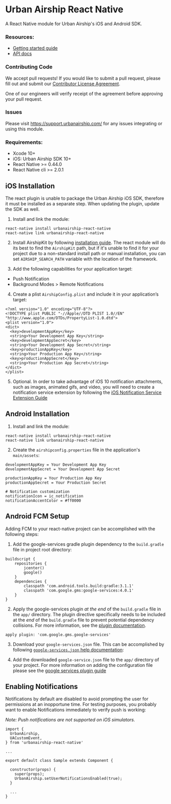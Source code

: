 # Urban Airship React Native

A React Native module for Urban Airship's iOS and Android SDK.

### Resources:

* [Getting started guide](http://docs.urbanairship.com/platform/react-native/)
* [API docs](http://docs.urbanairship.com/reference/libraries/react-native/latest/index.html)

### Contributing Code

We accept pull requests! If you would like to submit a pull request, please fill out and submit our
[Contributor License Agreement](https://docs.google.com/forms/d/e/1FAIpQLScErfiz-fXSPpVZ9r8Di2Tr2xDFxt5MgzUel0__9vqUgvko7Q/viewform).

One of our engineers will verify receipt of the agreement before approving your pull request.

### Issues

Please visit https://support.urbanairship.com/ for any issues integrating or using this module.

### Requirements:
 - Xcode 10+
 - iOS: Urban Airship SDK 10+
 - React Native >= 0.44.0
 - React Native cli >= 2.0.1

## iOS Installation

The react plugin is unable to package the Urban Airship iOS SDK, therefore it must be installed as a separate step. When updating the plugin, update the SDK as well.

1) Install and link the module:

```
react-native install urbanairship-react-native
react-native link urbanairship-react-native
```

2) Install AirshipKit by following [installation guide](https://docs.urbanairship.com/platform/ios/#sdk-installation).
The react module will do its best to find the `AirshipKit` path, but if it's unable to find it for your project due to a
non-standard install path or manual installation, you can set `AIRSHIP_SEARCH_PATH` variable with the
location of the framework.

3) Add the following capabilities for your application target:
  - Push Notification
  - Background Modes > Remote Notifications

4) Create a plist `AirshipConfig.plist` and include it in your application’s target:
```
<?xml version="1.0" encoding="UTF-8"?>
<!DOCTYPE plist PUBLIC "-//Apple//DTD PLIST 1.0//EN" "http://www.apple.com/DTDs/PropertyList-1.0.dtd">
<plist version="1.0">
<dict>
  <key>developmentAppKey</key>
  <string>Your Development App Key</string>
  <key>developmentAppSecret</key>
  <string>Your Development App Secret</string>
  <key>productionAppKey</key>
  <string>Your Production App Key</string>
  <key>productionAppSecret</key>
  <string>Your Production App Secret</string>
</dict>
</plist>
```

5) Optional. In order to take advantage of iOS 10 notification attachments, such as images, animated gifs, and
video, you will need to create a notification service extension by following the [iOS Notification Service Extension Guide](https://docs.urbanairship.com/platform/reference/ios-extension/)


## Android Installation

1) Install and link the module:
```
react-native install urbanairship-react-native
react-native link urbanairship-react-native
```

2) Create the `airshipconfig.properties` file in the application's `main/assets`:
```
developmentAppKey = Your Development App Key
developmentAppSecret = Your Development App Secret

productionAppKey = Your Production App Key
productionAppSecret = Your Production Secret

# Notification customization
notificationIcon = ic_notification
notificationAccentColor = #ff0000
```

## Android FCM Setup

Adding FCM to your react-native project can be accomplished with the following steps:

1) Add the google-services gradle plugin dependency to the `build.gradle` file in project root directory:

```
buildscript {
    repositories {
        jcenter()
        google()
    }
    dependencies {
        classpath 'com.android.tools.build:gradle:3.1.1'
        classpath 'com.google.gms:google-services:4.0.1'
    }
}
```

2) Apply the google-services plugin *at the end* of the `build.gradle` file in the `app/` directory. The plugin directive specifically needs to be included at
the *end* of the `build.gradle` file to prevent potential dependency collisions. For more information, see the [plugin documentation](https://developers.google.com/android/guides/google-services-plugin).

```
apply plugin: 'com.google.gms.google-services'
```

3) Download your `google-services.json` file. This can be accomplished by following [`google-services.json` help documentation](https://support.google.com/firebase/answer/7015592):

4) Add the downloaded `google-service.json` file to the `app/` directory of your project. For more information
on adding the configuration file please see the [google services plugin guide](https://developers.google.com/android/guides/google-services-plugin#adding_the_json_file )


## Enabling Notifications

Notifications by default are disabled to avoid prompting the user for permissions
at an inopportune time. For testing purposes, you probably want to enable Notifications
immediately to verify push is working:

 *Note: Push notifications are not supported on iOS simulators.*

```
import {
  UrbanAirship,
  UACustomEvent,
} from 'urbanairship-react-native'

...

export default class Sample extends Component {

  constructor(props) {
    super(props);
    UrbanAirship.setUserNotificationsEnabled(true);
  }

  ...
}
```
